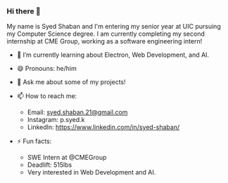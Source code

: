 ### Hi there 👋

My name is Syed Shaban and I'm entering my senior year at UIC pursuing my Computer Science degree. I am currently completing my second internship at CME Group, working as a software engineering intern!

- 🌱 I’m currently learning about Electron, Web Development, and AI.
- 😄 Pronouns: he/him
- 💬 Ask me about some of my projects!
  
- 📫 How to reach me: 
  - Email: syed.shaban.21@gmail.com
  - Instagram: p.syed.k
  - LinkedIn: https://www.linkedin.com/in/syed-shaban/
  
- ⚡ Fun facts:
  - SWE Intern at @CMEGroup
  - Deadlift: 515lbs
  - Very interested in Web Development and AI.
